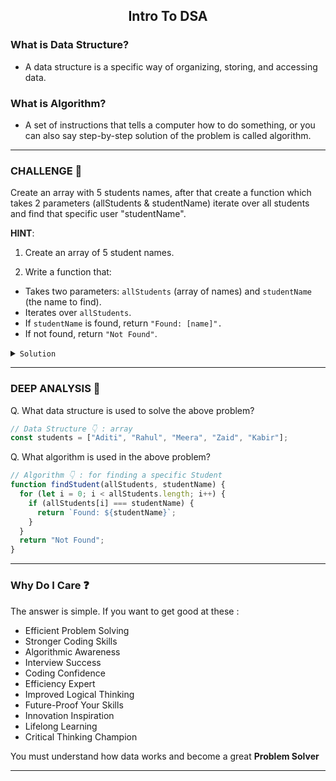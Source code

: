 <h2 align="center"> Intro To DSA </h2>


### What is Data Structure? 
- A data structure is a specific way of organizing, storing, and accessing data.

### What is Algorithm? 
- A set of instructions that tells a computer how to do something, or you can also say step-by-step solution of the problem is called algorithm.

---

### CHALLENGE 🎯

Create an array with 5 students names, after that create a function which takes 2 parameters (allStudents & studentName) iterate over all students and find that
specific user "studentName".

**HINT**: 
1. Create an array of 5 student names.

2. Write a function that:
- Takes two parameters: `allStudents` (array of names) and `studentName` (the name to find).
- Iterates over `allStudents`.
- If `studentName` is found, return `"Found: [name]".`
- If not found, return `"Not Found"`.

<details>
<summary><code>Solution</code></summary>

```javascript
// Step 1: Create an array of student names
const students = ["Aditi", "Rahul", "Meera", "Zaid", "Kabir"];

// Step 2: Function to find a student
function findStudent(allStudents, studentName) {
  for (let i = 0; i < allStudents.length; i++) {
    if (allStudents[i] === studentName) {
      return `Found: ${studentName}`;
    }
  }
  return "Not Found";
}

// Test Cases : Run test cases in your terminal 
console.log(findStudent(students, "Meera"));  // Output: Found: Meera
console.log(findStudent(students, "John"));   // Output: Not Found

```
</details>

---

### DEEP ANALYSIS 🔎

Q. What data structure is used to solve the above problem? 
```javascript 
// Data Structure 👇 : array 
const students = ["Aditi", "Rahul", "Meera", "Zaid", "Kabir"];
```


Q. What algorithm is used in the above problem? 
```javascript 
// Algorithm 👇 : for finding a specific Student
function findStudent(allStudents, studentName) {
  for (let i = 0; i < allStudents.length; i++) {
    if (allStudents[i] === studentName) {
      return `Found: ${studentName}`;
    }
  }
  return "Not Found";
}

```

---


### Why Do I Care ❓

The answer is simple. If you want to get good at these : 

- Efficient Problem Solving
- Stronger Coding Skills
- Algorithmic Awareness
- Interview Success
- Coding Confidence
- Efficiency Expert
- Improved Logical Thinking
- Future-Proof Your Skills
- Innovation Inspiration
- Lifelong Learning
- Critical Thinking Champion

You must understand how data works and become a great **Problem Solver**

---






